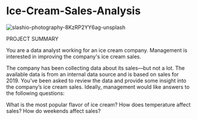 # Ice-Cream-Sales-Analysis
![slashio-photography-8KzRP2YY6ag-unsplash](https://user-images.githubusercontent.com/50262369/217250308-5205e970-3844-4aad-a0a2-b92c93ab83b6.jpg)

PROJECT SUMMARY

You are a data analyst working for an ice cream company. Management is interested in improving the company's ice cream sales.

The company has been collecting data about its sales—but not a lot. The available data is from an internal data source and is based on sales for 2019. You’ve been asked to review the data and provide some insight into the company’s ice cream sales. Ideally, management would like answers to the following questions:

What is the most popular flavor of ice cream?
How does temperature affect sales?
How do weekends affect sales?

